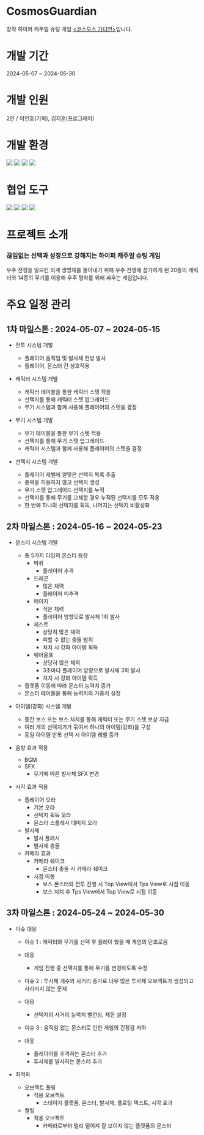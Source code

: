 # CosmosGuardian
창작 하이퍼 캐주얼 슈팅 게임 <a href="https://play.google.com/store/apps/details?id=com.Kyungil.CosmosGuardian&pcampaignid=web_share"><코스모스 가디언></a>입니다.

# 개발 기간
2024-05-07 ~ 2024-05-30

# 개발 인원
2인 / 이인호(기획), 김지훈(프로그래머)

# 개발 환경
<img src="https://img.shields.io/badge/Microsoft_Excel-217346?logo=microsoft-excel&logoColor=white"> <img src="https://img.shields.io/badge/Github-000000?style=flat-square&logo=Github&logoColor=ffffff"> <img src="https://img.shields.io/badge/Visual Studio-777777?style=flat-square&logo=Visual Studio&logoColor=purple"> <img src="https://img.shields.io/badge/Unity-ffffff?style=flat-square&logo=Unity&logoColor=000000">

# 협업 도구
<img src="https://img.shields.io/badge/Microsoft_Word-2B509A?logo=microsoft-word&logoColor=white"> <img src="https://img.shields.io/badge/Google Drive-4285F4?logo=googledrive&logoColor=white"> <img src="https://img.shields.io/badge/Discord-7289DA?logo=discord&logoColor=white"> <img src="https://img.shields.io/badge/Notion-white?logo=notion&logoColor=black">

# 프로젝트 소개 
<h3>끊임없는 선택과 성장으로 강해지는 하이퍼 캐주얼 슈팅 게임</h3>

우주 전쟁을 일으킨 외계 생명체를 몰아내기 위해 우주 전쟁에 참가하게 된 20종의 캐릭터와 14종의 무기를 이용해 우주 평화를 위해 싸우는 게임입니다.

# 주요 일정 관리
## 1차 마일스톤  : 2024-05-07 ~ 2024-05-15
- 전투 시스템 개발
  - 플레이어 움직임 및 발사체 전방 발사
  - 플레이어, 몬스터 간 상호작용

- 캐릭터 시스템 개발
  - 캐릭터 테이블을 통한 캐릭터 스텟 적용
  - 선택지를 통해 캐릭터 스텟 업그레이드
  - 무기 시스템과 함께 사용해 플레이어의 스텟을 결정

- 무기 시스템 개발
  - 무기 테이블을 통한 무기 스텟 적용
  - 선택지를 통해 무기 스텟 업그레이드
  - 캐릭터 시스템과 함께 사용해 플레이어의 스텟을 결정

- 선택지 시스템 개발
  - 플레이어 레벨에 알맞은 선택지 목록 추출
  - 중복을 허용하지 않고 선택지 생성
  - 무기 스텟 업그레이드 선택지를 누적
  - 선택지를 통해 무기를 교체할 경우 누적된 선택지를 모두 적용
  - 한 번에 하나의 선택지를 획득, 나머지는 선택지 비활성화

## 2차 마일스톤 : 2024-05-16 ~ 2024-05-23
- 몬스터 시스템 개발
  - 총 5가지 타입의 몬스터 등장
    - 박쥐
      - 플레이어 추격
    - 드래곤
      - 많은 체력
      - 플레이어 미추격
    - 메이지
      - 적은 체력
      - 플레이어 방향으로 발사체 1회 발사
    - 체스트
      - 상당히 많은 체력
      - 피할 수 없는 충돌 범위
      - 처치 시 강화 아이템 획득
    - 웨어울프
      - 상당히 많은 체력
      - 3초마다 플레이어 방향으로 발사체 3회 발사
      - 처치 시 강화 아이템 획득
  - 플랫폼 이동에 따라 몬스터 능력치 증가
  - 몬스터 테이블을 통해 능력치의 가중치 설정

- 아이템(강화) 시스템 개발
  - 중간 보스 또는 보스 처치를 통해 캐릭터 또는 무기 스텟 보상 지급
  - 여러 개의 선택지가가 묶여서 하나의 아이템(강화)을 구성
  - 동일 아이템 반복 선택 시 아이템 레벨 증가

- 음향 효과 적용
  - BGM
  - SFX
    - 무기에 따른 발사체 SFX 변경
  
- 시각 효과 적용
  - 플레이어 오라
    - 기본 오라
    - 선택지 획득 오라
    - 몬스터 스플레시 데미지 오라
  - 발사체
    - 발사 플래시
    - 발사체 충돌
  - 카메라 효과
    - 카메라 쉐이크
      - 몬스터 충돌 시 카메라 쉐이크
    - 시점 이동
      - 보스 몬스터와 전투 진행 시 Top View에서 Tps View로 시점 이동
      - 보스 처치 후 Tps View에서 Top View로 시점 이동

## 3차 마일스톤 : 2024-05-24 ~ 2024-05-30
- 이슈 대응
  - 이슈 1 : 캐릭터와 무기를 선택 후 플레이 했을 때 게임의 단조로움
  - 대응
    - 게임 진행 중 선택지를 통해 무기를 변경하도록 수정

  - 이슈 2 : 투사체 개수와 사거리 증가로 너무 많은 투사체 오브젝트가 생성되고 사라지지 않는 문제
  - 대응
    - 선택지의 사거리 능력치 밸런싱, 제한 설정

  - 이슈 3 : 움직임 없는 몬스터로 인한 게임의 긴장감 저하
  - 대응
    - 플레이어를 추격하는 몬스터 추가
    - 투사체를 발사하는 몬스터 추가

- 최적화
  - 오브젝트 풀링
    - 적용 오브젝트
      - 스테이지 플랫폼, 몬스터, 발사체, 플로팅 텍스트, 시각 효과
  - 컬링
    - 적용 오브젝트
      - 카메라로부터 멀리 떨어져 잘 보이지 않는 플랫폼의 몬스터
